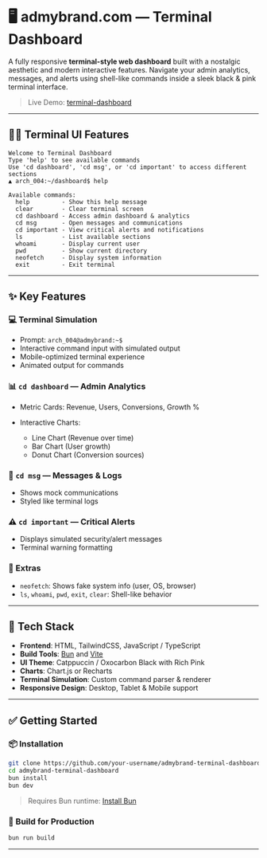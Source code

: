 
# 🖥️ admybrand.com — Terminal Dashboard

A fully responsive **terminal-style web dashboard** built with a nostalgic aesthetic and modern interactive features. Navigate your admin analytics, messages, and alerts using shell-like commands inside a sleek black & pink terminal interface.

> Live Demo: [terminal-dashboard](https://admybrand-dashboard-xi.vercel.app/)

---

## 🧑‍💻 Terminal UI Features

```
Welcome to Terminal Dashboard
Type 'help' to see available commands
Use 'cd dashboard', 'cd msg', or 'cd important' to access different sections
▲ arch_004:~/dashboard$ help

Available commands:
  help         - Show this help message
  clear        - Clear terminal screen
  cd dashboard - Access admin dashboard & analytics
  cd msg       - Open messages and communications
  cd important - View critical alerts and notifications
  ls           - List available sections
  whoami       - Display current user
  pwd          - Show current directory
  neofetch     - Display system information
  exit         - Exit terminal
```

---

## ✨ Key Features

### 💻 Terminal Simulation

* Prompt: `arch_004@admybrand:~$`
* Interactive command input with simulated output
* Mobile-optimized terminal experience
* Animated output for commands

### 📊 `cd dashboard` — Admin Analytics

* Metric Cards: Revenue, Users, Conversions, Growth %
* Interactive Charts:

  * Line Chart (Revenue over time)
  * Bar Chart (User growth)
  * Donut Chart (Conversion sources)

### 💬 `cd msg` — Messages & Logs

* Shows mock communications
* Styled like terminal logs

### ⚠️ `cd important` — Critical Alerts

* Displays simulated security/alert messages
* Terminal warning formatting

### 🧠 Extras

* `neofetch`: Shows fake system info (user, OS, browser)
* `ls`, `whoami`, `pwd`, `exit`, `clear`: Shell-like behavior

---

## 🔧 Tech Stack

* **Frontend**: HTML, TailwindCSS, JavaScript / TypeScript
* **Build Tools**: [Bun](https://bun.sh) and [Vite](https://vitejs.dev)
* **UI Theme**: Catppuccin / Oxocarbon Black with Rich Pink
* **Charts**: Chart.js or Recharts
* **Terminal Simulation**: Custom command parser & renderer
* **Responsive Design**: Desktop, Tablet & Mobile support

---

## ✅ Getting Started

### 📦 Installation

```bash
git clone https://github.com/your-username/admybrand-terminal-dashboard.git
cd admybrand-terminal-dashboard
bun install
bun dev
```

> Requires Bun runtime: [Install Bun](https://bun.sh/docs/installation)

### 🔨 Build for Production

```bash
bun run build
```

---
